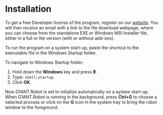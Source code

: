 # Installation

To get a free Developer license of the program, register on our [website](https://myaccount.g1ant.com/MyAccount/Register). You will then receive an email with a link to the file download webpage, where you can choose from the standalone EXE or Windows MSI Installer file, either in a full or lite version \(with or without add-ons\).

To run the program on a system start-up, paste the shortcut to the executable file in the Windows Startup folder.

To navigate to Windows Startup folder:

1. Hold down the **Windows** key and press **R**.
2. Type: `shell:startup`.
3. Click **OK**.

Now G1ANT.Robot is set to initialize automatically on a system start-up. When G1ANT.Robot is running in the background, press **Ctrl+G** to choose a selected process or click on the **G** icon in the system tray to bring the robot window to the foreground.

